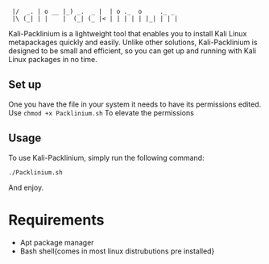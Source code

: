 ```                _                               
 |/  _. | o __ |_) _.  _ |  | o ._  o     ._ _  
 |\ (_| | |    |  (_| (_ |< | | | | | |_| | | | 
```

Kali-Packlinium is a lightweight tool that enables you to install Kali Linux metapackages quickly and easily. Unlike other solutions, Kali-Packlinium is designed to be small and efficient, so you can get up and running with Kali Linux packages in no time.

## Set up

One you have the file in your system it needs to have its permissions edited. Use
```chmod +x Packlinium.sh```
To elevate the permissions
## Usage

To use Kali-Packlinium, simply run the following command:

```./Packlinium.sh```

And enjoy.

# Requirements
- Apt package manager
- Bash shell{comes in most linux distrubutions pre installed}
